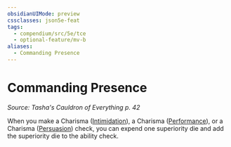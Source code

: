```yaml
---
obsidianUIMode: preview
cssclasses: json5e-feat
tags:
  - compendium/src/5e/tce
  - optional-feature/mv-b
aliases:
  - Commanding Presence
---
```

# Commanding Presence
*Source: Tasha's Cauldron of Everything p. 42*  

When you make a Charisma ([Intimidation](2-Mechanics/CLI/rules/skills.md#Intimidation)), a Charisma ([Performance](2-Mechanics/CLI/rules/skills.md#Performance)), or a Charisma ([Persuasion](2-Mechanics/CLI/rules/skills.md#Persuasion)) check, you can expend one superiority die and add the superiority die to the ability check.